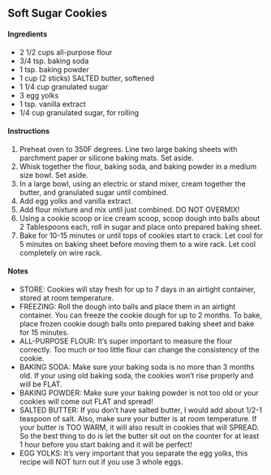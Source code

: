 ## Soft Sugar Cookies


#### Ingredients
- 2 1/2 cups all-purpose flour
- 3/4 tsp. baking soda
- 1 tsp. baking powder
- 1 cup (2 sticks) SALTED butter, softened
- 1 1/4 cup granulated sugar
- 3 egg yolks
- 1 tsp. vanilla extract
- 1/4 cup granulated sugar, for rolling

#### Instructions

1. Preheat oven to 350F degrees. Line two large baking sheets with parchment paper or silicone baking mats. Set aside.
2. Whisk together the flour, baking soda, and baking powder in a medium size bowl. Set aside.
3. In a large bowl, using an electric or stand mixer, cream together the butter, and granulated sugar until combined.
4. Add egg yolks and vanilla extract.
5. Add flour mixture and mix until just combined. DO NOT OVERMIX!
6. Using a cookie scoop or ice cream scoop, scoop dough into balls about 2 Tablespoons each, roll in sugar and place onto prepared baking sheet.
7. Bake for 10-15 minutes or until tops of cookies start to crack. Let cool for 5 minutes on baking sheet before moving them to a wire rack. Let cool completely on wire rack.

#### Notes
- STORE: Cookies will stay fresh for up to 7 days in an airtight container, stored at room temperature.
- FREEZING: Roll the dough into balls and place them in an airtight container. You can freeze the cookie dough for up to 2 months. To bake, place frozen cookie dough balls onto prepared baking sheet and bake for 15 minutes.
- ALL-PURPOSE FLOUR: It’s super important to measure the flour correctly. Too much or too little flour can change the consistency of the cookie.
- BAKING SODA: Make sure your baking soda is no more than 3 months old. If your using old baking soda, the cookies won’t rise properly and will be FLAT.
- BAKING POWDER: Make sure your baking powder is not too old or your cookies will come out FLAT and spread!
- SALTED BUTTER: If you don’t have salted butter, I would add about 1/2-1 teaspoon of salt. Also, make sure your butter is at room temperature. If your butter is TOO WARM, it will also result in cookies that will SPREAD. So the best thing to do is let the butter sit out on the counter for at least 1 hour before you start baking and it will be perfect!
- EGG YOLKS: It’s very important that you separate the egg yolks, this recipe will NOT turn out if you use 3 whole eggs.
